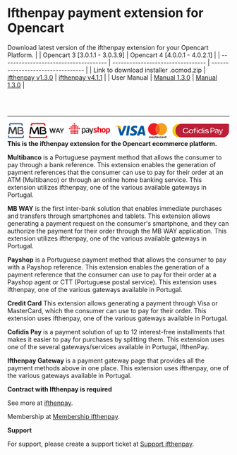 
# Ifthenpay payment extension for Opencart

Download latest version of the ifthenpay extension for your Opencart Platform.
| | Opencart 3 [3.0.1.1 - 3.0.3.9] | Opencart 4 [4.0.0.1 - 4.0.2.1] |
| ------------------------------------- | --------------------------------- | --------------------------------- |
| Link to download installer .ocmod.zip | [ifthenpay v1.3.0](https://github.com/ifthenpay/opencart/releases/download/1.3.0/ifthenpay.ocmod.zip) | [ifthenpay v4.1.1](https://github.com/ifthenpay/opencart/releases/download/4.1.1/ifthenpay.ocmod.zip) |
| User Manual | [Manual 1.3.0](https://github.com/ifthenpay/opencart/blob/main/manual/opencart_3/user_manual/readme.md) | [Manual 1.3.0](https://github.com/ifthenpay/opencart/blob/main/manual/opencart_4/user_manual/readme.md) |



</br>
</br>

---

![img](manual/opencart_3/user_manual/assets/payment_methods_banner.png)
</br>
**This is the ifthenpay extension for the Opencart ecommerce platform.**

**Multibanco** is a Portuguese payment method that allows the consumer to pay through a bank reference. This extension enables the generation of payment references that the consumer can use to pay for their order at an ATM (Multibanco) or through an online home banking service. This extension utilizes ifthenpay, one of the various available gateways in Portugal.

**MB WAY** is the first inter-bank solution that enables immediate purchases and transfers through smartphones and tablets. This extension allows generating a payment request on the consumer's smartphone, and they can authorize the payment for their order through the MB WAY application. This extension utilizes ifthenpay, one of the various available gateways in Portugal.

**Payshop** is a Portuguese payment method that allows the consumer to pay with a Payshop reference. This extension enables the generation of a payment reference that the consumer can use to pay for their order at a Payshop agent or CTT (Portuguese postal service). This extension uses ifthenpay, one of the various gateways available in Portugal.

**Credit Card** This extension allows generating a payment through Visa or MasterCard, which the consumer can use to pay for their order. This extension uses ifthenpay, one of the various gateways available in Portugal.

**Cofidis Pay** is a payment solution of up to 12 interest-free installments that makes it easier to pay for purchases by splitting them. This extension uses one of the several gateways/services available in Portugal, IfthenPay.

**Ifthenpay Gateway** is a payment gateway page that provides all the payment methods above in one place. This extension uses ifthenpay, one of the various gateways available in Portugal.

**Contract with Ifthenpay is required**

See more at [ifthenpay](https://ifthenpay.com).

Membership at [Membership ifthenpay](https://www.ifthenpay.com/aderir/).

**Support**

For support, please create a support ticket at [Support ifthenpay](https://helpdesk.ifthenpay.com/).
